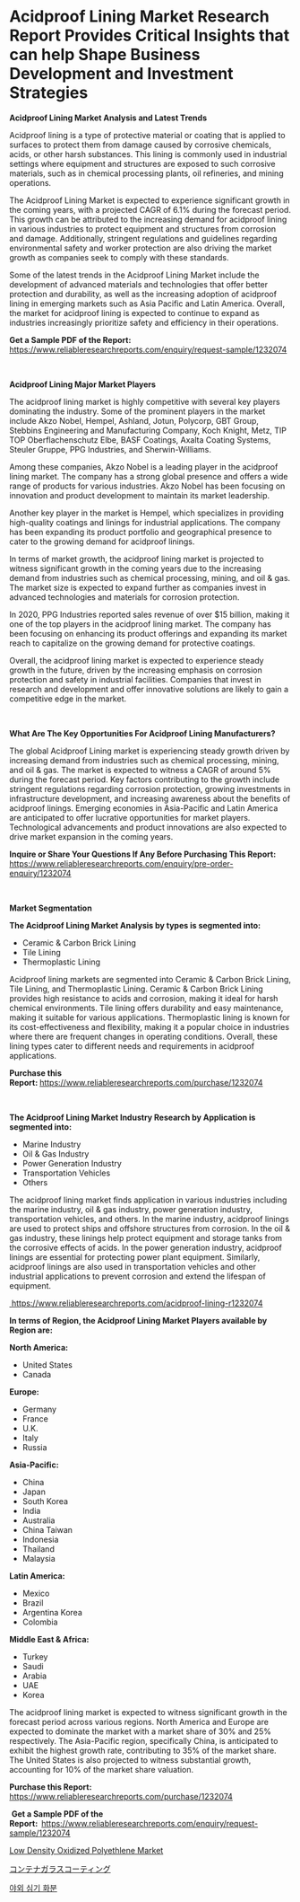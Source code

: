 <p><h1>Acidproof Lining Market Research Report Provides Critical Insights that can help Shape Business Development and Investment Strategies</h1></p><p><strong>Acidproof Lining Market Analysis and Latest Trends</strong></p>
<p><p>Acidproof lining is a type of protective material or coating that is applied to surfaces to protect them from damage caused by corrosive chemicals, acids, or other harsh substances. This lining is commonly used in industrial settings where equipment and structures are exposed to such corrosive materials, such as in chemical processing plants, oil refineries, and mining operations.</p><p>The Acidproof Lining Market is expected to experience significant growth in the coming years, with a projected CAGR of 6.1% during the forecast period. This growth can be attributed to the increasing demand for acidproof lining in various industries to protect equipment and structures from corrosion and damage. Additionally, stringent regulations and guidelines regarding environmental safety and worker protection are also driving the market growth as companies seek to comply with these standards.</p><p>Some of the latest trends in the Acidproof Lining Market include the development of advanced materials and technologies that offer better protection and durability, as well as the increasing adoption of acidproof lining in emerging markets such as Asia Pacific and Latin America. Overall, the market for acidproof lining is expected to continue to expand as industries increasingly prioritize safety and efficiency in their operations.</p></p>
<p><strong>Get a Sample PDF of the Report:&nbsp;</strong> <a href="https://www.reliableresearchreports.com/enquiry/request-sample/1232074">https://www.reliableresearchreports.com/enquiry/request-sample/1232074</a></p>
<p>&nbsp;</p>
<p><strong>Acidproof Lining Major Market Players</strong></p>
<p><p>The acidproof lining market is highly competitive with several key players dominating the industry. Some of the prominent players in the market include Akzo Nobel, Hempel, Ashland, Jotun, Polycorp, GBT Group, Stebbins Engineering and Manufacturing Company, Koch Knight, Metz, TIP TOP Oberflachenschutz Elbe, BASF Coatings, Axalta Coating Systems, Steuler Gruppe, PPG Industries, and Sherwin-Williams.</p><p>Among these companies, Akzo Nobel is a leading player in the acidproof lining market. The company has a strong global presence and offers a wide range of products for various industries. Akzo Nobel has been focusing on innovation and product development to maintain its market leadership.</p><p>Another key player in the market is Hempel, which specializes in providing high-quality coatings and linings for industrial applications. The company has been expanding its product portfolio and geographical presence to cater to the growing demand for acidproof linings.</p><p>In terms of market growth, the acidproof lining market is projected to witness significant growth in the coming years due to the increasing demand from industries such as chemical processing, mining, and oil & gas. The market size is expected to expand further as companies invest in advanced technologies and materials for corrosion protection.</p><p>In 2020, PPG Industries reported sales revenue of over $15 billion, making it one of the top players in the acidproof lining market. The company has been focusing on enhancing its product offerings and expanding its market reach to capitalize on the growing demand for protective coatings.</p><p>Overall, the acidproof lining market is expected to experience steady growth in the future, driven by the increasing emphasis on corrosion protection and safety in industrial facilities. Companies that invest in research and development and offer innovative solutions are likely to gain a competitive edge in the market.</p></p>
<p>&nbsp;</p>
<p><strong>What Are The Key Opportunities For Acidproof Lining Manufacturers?</strong></p>
<p><p>The global Acidproof Lining market is experiencing steady growth driven by increasing demand from industries such as chemical processing, mining, and oil & gas. The market is expected to witness a CAGR of around 5% during the forecast period. Key factors contributing to the growth include stringent regulations regarding corrosion protection, growing investments in infrastructure development, and increasing awareness about the benefits of acidproof linings. Emerging economies in Asia-Pacific and Latin America are anticipated to offer lucrative opportunities for market players. Technological advancements and product innovations are also expected to drive market expansion in the coming years.</p></p>
<p><strong>Inquire or Share Your Questions If Any Before Purchasing This Report:</strong> <a href="https://www.reliableresearchreports.com/enquiry/pre-order-enquiry/1232074">https://www.reliableresearchreports.com/enquiry/pre-order-enquiry/1232074</a></p>
<p>&nbsp;</p>
<p><strong>Market Segmentation</strong></p>
<p><strong>The Acidproof Lining Market Analysis by types is segmented into:</strong></p>
<p><ul><li>Ceramic & Carbon Brick Lining</li><li>Tile Lining</li><li>Thermoplastic Lining</li></ul></p>
<p><p>Acidproof lining markets are segmented into Ceramic & Carbon Brick Lining, Tile Lining, and Thermoplastic Lining. Ceramic & Carbon Brick Lining provides high resistance to acids and corrosion, making it ideal for harsh chemical environments. Tile lining offers durability and easy maintenance, making it suitable for various applications. Thermoplastic lining is known for its cost-effectiveness and flexibility, making it a popular choice in industries where there are frequent changes in operating conditions. Overall, these lining types cater to different needs and requirements in acidproof applications.</p></p>
<p><strong>Purchase this Report:&nbsp;</strong><a href="https://www.reliableresearchreports.com/purchase/1232074">https://www.reliableresearchreports.com/purchase/1232074</a></p>
<p>&nbsp;</p>
<p><strong>The Acidproof Lining Market Industry Research by Application is segmented into:</strong></p>
<p><ul><li>Marine Industry</li><li>Oil & Gas Industry</li><li>Power Generation Industry</li><li>Transportation Vehicles</li><li>Others</li></ul></p>
<p><p>The acidproof lining market finds application in various industries including the marine industry, oil & gas industry, power generation industry, transportation vehicles, and others. In the marine industry, acidproof linings are used to protect ships and offshore structures from corrosion. In the oil & gas industry, these linings help protect equipment and storage tanks from the corrosive effects of acids. In the power generation industry, acidproof linings are essential for protecting power plant equipment. Similarly, acidproof linings are also used in transportation vehicles and other industrial applications to prevent corrosion and extend the lifespan of equipment.</p></p>
<p><a href="https://www.reliableresearchreports.com/acidproof-lining-r1232074">&nbsp;https://www.reliableresearchreports.com/acidproof-lining-r1232074</a></p>
<p><strong>In terms of Region, the Acidproof Lining Market Players available by Region are:</strong></p>
<p>
    <p> <strong> North America: </strong>
        <ul>
            <li>United States</li>
            <li>Canada</li>
        </ul>
        </p> 
    <p> <strong> Europe: </strong>
        <ul>
            <li>Germany</li>
            <li>France</li>
            <li>U.K.</li>
            <li>Italy</li>
            <li>Russia</li>
        </ul>
        </p> 
    <p> <strong> Asia-Pacific: </strong>
        <ul>
            <li>China</li>
            <li>Japan</li>
            <li>South Korea</li>
            <li>India</li>
            <li>Australia</li>
            <li>China Taiwan</li>
            <li>Indonesia</li>
            <li>Thailand</li>
            <li>Malaysia</li>
        </ul>
        </p> 
    <p> <strong> Latin America: </strong>
        <ul>
            <li>Mexico</li>
            <li>Brazil</li>
            <li>Argentina Korea</li>
            <li>Colombia</li>
        </ul>
        </p> 
    <p> <strong> Middle East & Africa: </strong>
        <ul>
            <li>Turkey</li>
            <li>Saudi</li>
            <li>Arabia</li>
            <li>UAE</li>
            <li>Korea</li>
        </ul>
    </p>
    </p>
<p><p>The acidproof lining market is expected to witness significant growth in the forecast period across various regions. North America and Europe are expected to dominate the market with a market share of 30% and 25% respectively. The Asia-Pacific region, specifically China, is anticipated to exhibit the highest growth rate, contributing to 35% of the market share. The United States is also projected to witness substantial growth, accounting for 10% of the market share valuation.</p></p>
<p><strong>Purchase this Report: </strong><a href="https://www.reliableresearchreports.com/purchase/1232074">https://www.reliableresearchreports.com/purchase/1232074</a></p>
<p>&nbsp;<strong>Get a Sample PDF of the Report:&nbsp;&nbsp;</strong><a href="https://www.reliableresearchreports.com/enquiry/request-sample/1232074">https://www.reliableresearchreports.com/enquiry/request-sample/1232074</a></p>
<p><strong></strong></p>
<p><p><a href="https://github.com/nandosuryapratama/Market-Research-Report-List-1/blob/main/low-density-oxidized-polyethlene-market.md">Low Density Oxidized Polyethlene Market</a></p><p><a href="https://github.com/moulafa/Market-Research-Report-List-2/blob/main/9468905137251.md">コンテナガラスコーティング</a></p><p><a href="https://medium.com/@whitneymurphy1982/%EC%95%BC%EC%99%B8-%ED%99%94%EB%B6%84-%EC%8B%9C%EC%9E%A5%EC%9D%98-%EC%8B%A0%ED%9D%A5-%ED%8A%B8%EB%A0%8C%EB%93%9C-%EB%B0%8F-2024%EB%85%84%EB%B6%80%ED%84%B0-2031%EB%85%84%EA%B9%8C%EC%A7%80%EC%9D%98-%EB%AF%B8%EB%9E%98-%EC%A0%84%EB%A7%9D-38aa5275000d">야외 심기 화분</a></p></p>